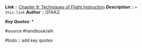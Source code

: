 ***Link***      :: [Chapter 9: Techniques of Flight Instruction](https://www.faa.gov/sites/faa.gov/files/regulations_policies/handbooks_manuals/aviation/aviation_instructors_handbook/11_aih_chapter_9.pdf)
***Description***      :: `= this.link`
***Author*** :: [[FAA]]

***Key Quotes***:
* 

#source #handbook/aih 

#todo :: add key quotes
